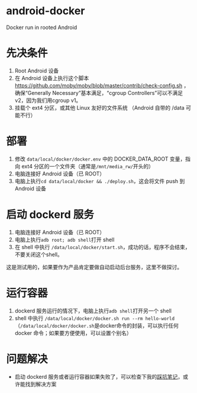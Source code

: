 # android-docker
Docker run in rooted Android

# 先决条件
1. Root Android 设备
2. 在 Android 设备上执行这个脚本 https://github.com/moby/moby/blob/master/contrib/check-config.sh ，确保“Generally Necessary”基本满足，“cgroup Controllers”可以不满足v2，因为我们用cgroup v1。
3. 挂载个 ext4 分区，或其他 Linux 友好的文件系统 （Android 自带的 /data 可能不行）

# 部署
1. 修改 `data/local/docker/docker.env` 中的 DOCKER_DATA_ROOT 变量，指向 ext4 分区的一个文件夹（通常是`/mnt/media_rw/`开头的）
1. 电脑连接好 Android 设备（已 ROOT）
2. 电脑上执行`cd data/local/docker && ./deploy.sh`，这会将文件 push 到 Android 设备

# 启动 dockerd 服务
1. 电脑连接好 Android 设备（已 ROOT）
2. 电脑上执行`adb root; adb shell`打开 shell
3. 在 shell 中执行 `/data/local/docker/start.sh`，成功的话，程序不会结束，不要关闭这个shell。

这是测试用的，如果要作为产品肯定要做自动启动后台服务，这里不做探讨。

# 运行容器
1. dockerd 服务运行的情况下，电脑上执行`adb shell`打开另一个 shell
2. shell 中执行 `/data/local/docker/docker.sh run --rm hello-world`
（`/data/local/docker/docker.sh`是docker命令的封装，可以执行任何 docker 命令；如果要方便使用，可以设置个别名）

# 问题解决
* 启动 dockerd 服务或者运行容器如果失败了，可以检查下我的[踩坑笔记](Note.md)，或许能找到解决方案

